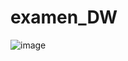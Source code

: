 # examen_DW


![image](https://github.com/ELVISfer/examen_DW/assets/115681920/271cb8e2-96a3-4ae3-82fc-09c90c333c32)
